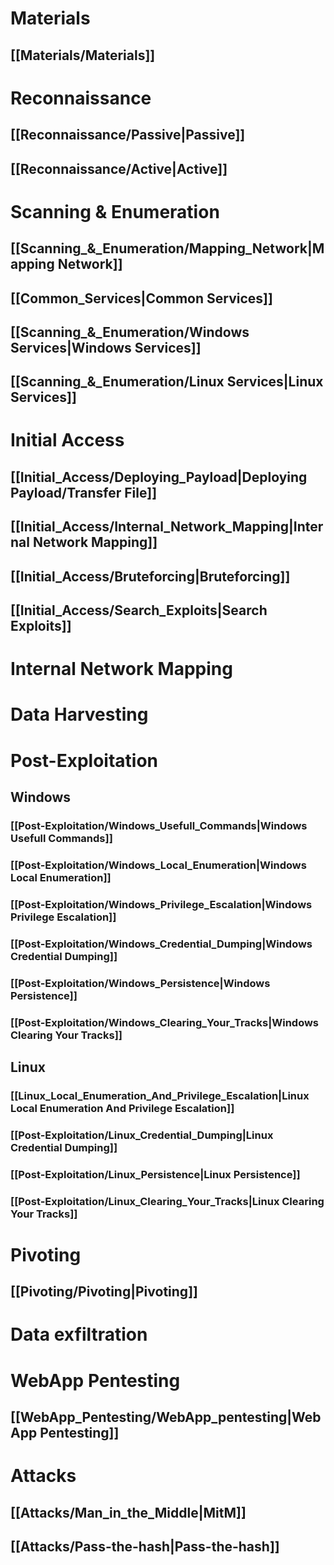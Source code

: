# Materials
## [[Materials/Materials]]
# Reconnaissance
## [[Reconnaissance/Passive|Passive]]
## [[Reconnaissance/Active|Active]]
# Scanning & Enumeration
## [[Scanning_&_Enumeration/Mapping_Network|Mapping Network]]
## [[Common_Services|Common Services]]
## [[Scanning_&_Enumeration/Windows Services|Windows Services]]
## [[Scanning_&_Enumeration/Linux Services|Linux Services]]
# Initial Access
## [[Initial_Access/Deploying_Payload|Deploying Payload/Transfer File]] 
## [[Initial_Access/Internal_Network_Mapping|Internal Network Mapping]]
## [[Initial_Access/Bruteforcing|Bruteforcing]]
## [[Initial_Access/Search_Exploits|Search Exploits]]
# Internal Network Mapping
# Data Harvesting

# Post-Exploitation
## Windows
### [[Post-Exploitation/Windows_Usefull_Commands|Windows Usefull Commands]]
### [[Post-Exploitation/Windows_Local_Enumeration|Windows Local Enumeration]]

### [[Post-Exploitation/Windows_Privilege_Escalation|Windows Privilege Escalation]]
### [[Post-Exploitation/Windows_Credential_Dumping|Windows Credential Dumping]]
### [[Post-Exploitation/Windows_Persistence|Windows Persistence]]
### [[Post-Exploitation/Windows_Clearing_Your_Tracks|Windows Clearing Your Tracks]]
## Linux
### [[Linux_Local_Enumeration_And_Privilege_Escalation|Linux Local Enumeration And Privilege Escalation]]
### [[Post-Exploitation/Linux_Credential_Dumping|Linux Credential Dumping]]
### [[Post-Exploitation/Linux_Persistence|Linux Persistence]]
### [[Post-Exploitation/Linux_Clearing_Your_Tracks|Linux Clearing Your Tracks]]

# Pivoting
## [[Pivoting/Pivoting|Pivoting]]

# Data exfiltration
# WebApp Pentesting
## [[WebApp_Pentesting/WebApp_pentesting|WebApp Pentesting]]
# Attacks
## [[Attacks/Man_in_the_Middle|MitM]]
## [[Attacks/Pass-the-hash|Pass-the-hash]]